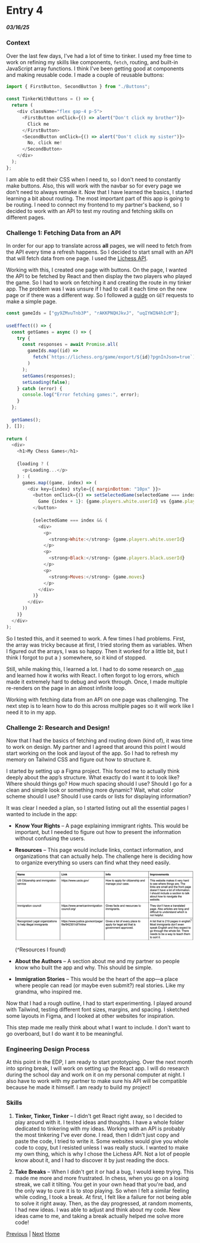# Entry 4
##### 03/16/25

### Context

Over the last few days, I've had a lot of time to tinker. I used my free time to work on refining my skills like components, `fetch`, routing, and built-in JavaScript array functions. I think I've been getting good at components and making reusable code. I made a couple of reusable buttons:

```js
import { FirstButton, SecondButton } from "./Buttons";

const TinkerWithButtons = () => {
  return (
    <div className="flex gap-4 p-5">
      <FirstButton onClick={() => alert("Don't click my brother")}>
        Click me
      </FirstButton>
      <SecondButton onClick={() => alert("Don't click my sister")}>
        No, click me!
      </SecondButton>
    </div>
  );
};
```

I am able to edit their CSS when I need to, so I don't need to constantly make buttons. Also, this will work with the navbar so for every page we don't need to always remake it. Now that I have learned the basics, I started learning a bit about routing. The most important part of this app is going to be routing. I need to connect my frontend to my partner's backend, so I decided to work with an API to test my routing and fetching skills on different pages.

### Challenge 1: Fetching Data from an API

In order for our app to translate across **all** pages, we will need to fetch from the API every time a refresh happens. So I decided to start small with an API that will fetch data from one page. I used the [Lichess API](https://lichess.org/api#tag/Games/operation/gamePgn).

Working with this, I created one page with buttons. On the page, I wanted the API to be fetched by React and then display the two players who played the game. So I had to work on fetching it and creating the route in my tinker app. The problem was I was unsure if I had to call it each time on the new page or if there was a different way. So I followed a [guide](https://rapidapi.com/guides/fetch-api-react) on `GET` requests to make a simple page.

```js
const gameIds = ["gy9ZMvuTnb3P", "rAKKPNQHJkvJ", "uqIYWIN4hIcM"];

useEffect(() => {
  const getGames = async () => {
    try {
      const responses = await Promise.all(
        gameIds.map((id) =>
          fetch(`https://lichess.org/game/export/${id}?pgnInJson=true`).then((res) => res.json())
        )
      );
      setGames(responses);
      setLoading(false);
    } catch (error) {
      console.log("Error fetching games:", error);
    }
  };

  getGames();
}, []);

return (
  <div>
    <h1>My Chess Games</h1>

    {loading ? (
      <p>Loading...</p>
    ) : (
      games.map((game, index) => (
        <div key={index} style={{ marginBottom: "10px" }}>
          <button onClick={() => setSelectedGame(selectedGame === index ? null : index)}>
            Game {index + 1}: {game.players.white.userId} vs {game.players.black.userId}
          </button>

          {selectedGame === index && (
            <div>
              <p>
                <strong>White:</strong> {game.players.white.userId}
              </p>
              <p>
                <strong>Black:</strong> {game.players.black.userId}
              </p>
              <p>
                <strong>Moves:</strong> {game.moves}
              </p>
            </div>
          )}
        </div>
      ))
    )}
  </div>
);
```

So I tested this, and it seemed to work. A few times I had problems. First, the array was tricky because at first, I tried storing them as variables. When I figured out the arrays, I was so happy. Then it worked for a little bit, but I think I forgot to put a `}` somewhere, so it kind of stopped.

Still, while making this, I learned a lot. I had to do some research on [`.map`](https://developer.mozilla.org/en-US/docs/Web/JavaScript/Reference/Global_Objects/Map) and learned how it works with React. I often forgot to log errors, which made it extremely hard to debug and work through. Once, I made multiple re-renders on the page in an almost infinite loop.

Working with fetching data from an API on one page was challenging. The next step is to learn how to do this across multiple pages so it will work like I need it to in my app.

### Challenge 2: Research and Design!

Now that I had the basics of fetching and routing down (kind of), it was time to work on design. My partner and I agreed that around this point I would start working on the look and layout of the app. So I had to refresh my memory on Tailwind CSS and figure out how to structure it.

I started by setting up a Figma project. This forced me to actually think deeply about the app’s structure. What exactly do I want it to look like? Where should things go? How much spacing should I use? Should I go for a clean and simple look or something more dynamic? Wait, what color scheme should I use? Should I use cards or lists for displaying information?

It was clear I needed a plan, so I started listing out all the essential pages I wanted to include in the app:

- **Know Your Rights** – A page explaining immigrant rights. This would be important, but I needed to figure out how to present the information without confusing the users.
- **Resources** – This page would include links, contact information, and organizations that can actually help. The challenge here is deciding how to organize everything so users can find what they need easily.

  ![Resources I already found](image-3.png)

  (^Resources I found)

- **About the Authors** – A section about me and my partner so people know who built the app and why. This should be simple.
- **Immigration Stories** – This would be the heart of the app—a place where people can read (or maybe even submit?) real stories. Like my grandma, who inspired me.

Now that I had a rough outline, I had to start experimenting. I played around with Tailwind, testing different font sizes, margins, and spacing. I sketched some layouts in Figma, and I looked at other websites for inspiration.

This step made me really think about what I want to include. I don't want to go overboard, but I do want it to be meaningful.

### Engineering Design Process

At this point in the EDP, I am ready to start prototyping. Over the next month into spring break, I will work on setting up the React app. I will do research during the school day and work on it on my personal computer at night. I also have to work with my partner to make sure his API will be compatible because he made it himself. I am ready to build my project!

### Skills

1. **Tinker, Tinker, Tinker** – I didn't get React right away, so I decided to play around with it. I tested ideas and thoughts. I have a whole folder dedicated to tinkering with my ideas. Working with an API is probably the most tinkering I've ever done. I read, then I didn't just copy and paste the code, I tried to write it. Some websites would give you whole code to copy, but I resisted unless I was really stuck. I wanted to make my own thing, which is why I chose the Lichess API. Not a lot of people know about it, and I had to discover it by just reading the docs.

2. **Take Breaks** – When I didn't get it or had a bug, I would keep trying. This made me more and more frustrated. In chess, when you go on a losing streak, we call it tilting. You get in your own head that you're bad, and the only way to cure it is to stop playing. So when I felt a similar feeling while coding, I took a break. At first, I felt like a failure for not being able to solve it right away. Then, as the day progressed, at random moments, I had new ideas. I was able to adjust and think about my code. New ideas came to me, and taking a break actually helped me solve more code!

[Previous](entry03.md) | [Next](entry05.md)
[Home](../README.md)

